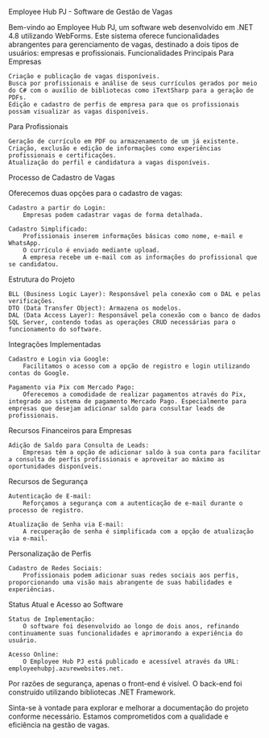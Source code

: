 Employee Hub PJ - Software de Gestão de Vagas

Bem-vindo ao Employee Hub PJ, um software web desenvolvido em .NET 4.8 utilizando WebForms. Este sistema oferece funcionalidades abrangentes para gerenciamento de vagas, destinado a dois tipos de usuários: empresas e profissionais.
Funcionalidades Principais
Para Empresas

    Criação e publicação de vagas disponíveis.
    Busca por profissionais e análise de seus currículos gerados por meio do C# com o auxílio de bibliotecas como iTextSharp para a geração de PDFs.
    Edição e cadastro de perfis de empresa para que os profissionais possam visualizar as vagas disponíveis.

Para Profissionais

    Geração de currículo em PDF ou armazenamento de um já existente.
    Criação, exclusão e edição de informações como experiências profissionais e certificações.
    Atualização do perfil e candidatura a vagas disponíveis.

Processo de Cadastro de Vagas

Oferecemos duas opções para o cadastro de vagas:

    Cadastro a partir do Login:
        Empresas podem cadastrar vagas de forma detalhada.

    Cadastro Simplificado:
        Profissionais inserem informações básicas como nome, e-mail e WhatsApp.
        O currículo é enviado mediante upload.
        A empresa recebe um e-mail com as informações do profissional que se candidatou.

Estrutura do Projeto

    BLL (Business Logic Layer): Responsável pela conexão com o DAL e pelas verificações.
    DTO (Data Transfer Object): Armazena os modelos.
    DAL (Data Access Layer): Responsável pela conexão com o banco de dados SQL Server, contendo todas as operações CRUD necessárias para o funcionamento do software.
    
Integrações Implementadas

    Cadastro e Login via Google:
        Facilitamos o acesso com a opção de registro e login utilizando contas do Google.

    Pagamento via Pix com Mercado Pago:
        Oferecemos a comodidade de realizar pagamentos através do Pix, integrado ao sistema de pagamento Mercado Pago. Especialmente para empresas que desejam adicionar saldo para consultar leads de profissionais.

Recursos Financeiros para Empresas

    Adição de Saldo para Consulta de Leads:
        Empresas têm a opção de adicionar saldo à sua conta para facilitar a consulta de perfis profissionais e aproveitar ao máximo as oportunidades disponíveis.

Recursos de Segurança

    Autenticação de E-mail:
        Reforçamos a segurança com a autenticação de e-mail durante o processo de registro.

    Atualização de Senha via E-mail:
        A recuperação de senha é simplificada com a opção de atualização via e-mail.

Personalização de Perfis

    Cadastro de Redes Sociais:
        Profissionais podem adicionar suas redes sociais aos perfis, proporcionando uma visão mais abrangente de suas habilidades e experiências.

Status Atual e Acesso ao Software

    Status de Implementação:
        O software foi desenvolvido ao longo de dois anos, refinando continuamente suas funcionalidades e aprimorando a experiência do usuário.

    Acesso Online:
        O Employee Hub PJ está publicado e acessível através da URL: employeehubpj.azurewebsites.net.
        
Por razões de segurança, apenas o front-end é visível. O back-end foi construído utilizando bibliotecas .NET Framework.

Sinta-se à vontade para explorar e melhorar a documentação do projeto conforme necessário. Estamos comprometidos com a qualidade e eficiência na gestão de vagas.

